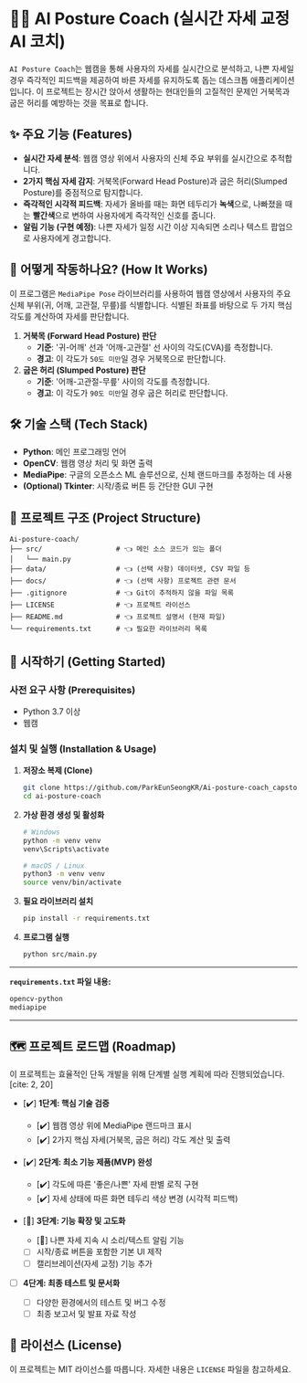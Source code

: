 # 🏋️‍♂️ AI Posture Coach (실시간 자세 교정 AI 코치)

`AI Posture Coach`는 웹캠을 통해 사용자의 자세를 실시간으로 분석하고, 나쁜 자세일 경우 즉각적인 피드백을 제공하여 바른 자세를 유지하도록 돕는 데스크톱 애플리케이션입니다. 이 프로젝트는 장시간 앉아서 생활하는 현대인들의 고질적인 문제인 거북목과 굽은 허리를 예방하는 것을 목표로 합니다.


## ✨ 주요 기능 (Features)

  * **실시간 자세 분석**: 웹캠 영상 위에서 사용자의 신체 주요 부위를 실시간으로 추적합니다.
  * **2가지 핵심 자세 감지**: 거북목(Forward Head Posture)과 굽은 허리(Slumped Posture)를 중점적으로 탐지합니다. 
  * **즉각적인 시각적 피드백**: 자세가 올바를 때는 화면 테두리가 **녹색**으로, 나빠졌을 때는 **빨간색**으로 변하여 사용자에게 즉각적인 신호를 줍니다.
  * **알림 기능 (구현 예정)**: 나쁜 자세가 일정 시간 이상 지속되면 소리나 텍스트 팝업으로 사용자에게 경고합니다.

## 🤔 어떻게 작동하나요? (How It Works)

이 프로그램은 `MediaPipe Pose` 라이브러리를 사용하여 웹캠 영상에서 사용자의 주요 신체 부위(귀, 어깨, 고관절, 무릎)를 식별합니다. 식별된 좌표를 바탕으로 두 가지 핵심 각도를 계산하여 자세를 판단합니다.

1.  **거북목 (Forward Head Posture) 판단**
      * **기준**: '귀-어깨' 선과 '어깨-고관절' 선 사이의 각도(CVA)를 측정합니다.
      * **경고**: 이 각도가 `50도 미만`일 경우 거북목으로 판단합니다.
2.  **굽은 허리 (Slumped Posture) 판단**
      * **기준**: '어깨-고관절-무릎' 사이의 각도를 측정합니다. 
      * **경고**: 이 각도가 `90도 미만`일 경우 굽은 허리로 판단합니다. 

## 🛠️ 기술 스택 (Tech Stack)

  * **Python**: 메인 프로그래밍 언어 
  * **OpenCV**: 웹캠 영상 처리 및 화면 출력 
  * **MediaPipe**: 구글의 오픈소스 ML 솔루션으로, 신체 랜드마크를 추정하는 데 사용 
  * **(Optional) Tkinter**: 시작/종료 버튼 등 간단한 GUI 구현

## 📂 프로젝트 구조 (Project Structure)
```
Ai-posture-coach/
├── src/                  # 👈 메인 소스 코드가 있는 폴더
│   └── main.py
├── data/                 # 👈 (선택 사항) 데이터셋, CSV 파일 등
├── docs/                 # 👈 (선택 사항) 프로젝트 관련 문서
├── .gitignore            # 👈 Git이 추적하지 않을 파일 목록
├── LICENSE               # 👈 프로젝트 라이선스
├── README.md             # 👈 프로젝트 설명서 (현재 파일)
└── requirements.txt      # 👈 필요한 라이브러리 목록     
```
  
## 🚀 시작하기 (Getting Started)

### 사전 요구 사항 (Prerequisites)

  * Python 3.7 이상
  * 웹캠

### 설치 및 실행 (Installation & Usage)

1.  **저장소 복제 (Clone)**

    ```bash
    git clone https://github.com/ParkEunSeongKR/Ai-posture-coach_capstone_project
    cd ai-posture-coach
    ```

2.  **가상 환경 생성 및 활성화**

    ```bash
    # Windows
    python -m venv venv
    venv\Scripts\activate

    # macOS / Linux
    python3 -m venv venv
    source venv/bin/activate
    ```

3.  **필요 라이브러리 설치**

    ```bash
    pip install -r requirements.txt
    ```

4.  **프로그램 실행**

    ```bash
    python src/main.py
    ```

-----

**`requirements.txt` 파일 내용:**

```txt
opencv-python
mediapipe
```

-----

## 🗺️ 프로젝트 로드맵 (Roadmap)

이 프로젝트는 효율적인 단독 개발을 위해 단계별 실행 계획에 따라 진행되었습니다. [cite: 2, 20]

  * [✔️] **1단계: 핵심 기술 검증**

      * [✔️] 웹캠 영상 위에 MediaPipe 랜드마크 표시
      * [✔️] 2가지 핵심 자세(거북목, 굽은 허리) 각도 계산 및 출력 

  * [✔️] **2단계: 최소 기능 제품(MVP) 완성** 

      * [✔️] 각도에 따른 '좋은/나쁜' 자세 판별 로직 구현 
      * [✔️] 자세 상태에 따른 화면 테두리 색상 변경 (시각적 피드백) 

  * [🚧] **3단계: 기능 확장 및 고도화** 

      * [🚧] 나쁜 자세 지속 시 소리/텍스트 알림 기능 
      * [ ] 시작/종료 버튼을 포함한 기본 UI 제작 
      * [ ] 캘리브레이션(자세 교정) 기능 추가 

  * [ ] **4단계: 최종 테스트 및 문서화** 

      * [ ] 다양한 환경에서의 테스트 및 버그 수정 
      * [ ] 최종 보고서 및 발표 자료 작성 

## 📄 라이선스 (License)

이 프로젝트는 MIT 라이선스를 따릅니다. 자세한 내용은 `LICENSE` 파일을 참고하세요.
